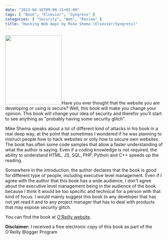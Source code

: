 ```yaml
---
date: "2013-04-16T09:00:15+02:00"
tags: [ "Book", "Elsevier", "Syngress" ]
categories: [ "Security", "Web", "Review" ]
title: "Hacking Web Apps by Mike Shema (Elsevier/Syngress)"
---
```

<img class="alignleft" alt="" src="http://akamaicovers.oreilly.com/images/9781597499569/cat.gif" width="180" height="222" />Have you ever thought that the website you are developing or using is secure? Well, this book will make you change your opinion. This book will change your idea of security and therefor you'll start to see anything as "probably having some security glitch".

Mike Shema speaks about a lot of different kind of attacks in his book in a real deep way, at the point that sometimes I wondered if he was planning to instruct people how to hack websites or only how to secure own websites. The book has often some code samples that allow a faster understanding of what the author is saying. Even if a coding knowledge is not required, the ability to understand HTML, JS, SQL, PHP, Python and C++ speeds up the reading.

Somewhere in the introduction, the author declares that the book is good for different type of people, including executive level management. Even if I agree with the author that this book has a wide audience, I don't agree about the executive level management being in the audience of the book because I think it would be too specific and technical for a person with that kind of focus. I would mainly suggest this book to any developer that has not yet read it and to any project manager that has to deal with products that may expose security glitch.

You can find the book at [O'Reilly website](http://shop.oreilly.com/product/9781597499514.do).

**Disclaimer:** I received a free electronic copy of this book as part of the O'Reilly Blogger Program
